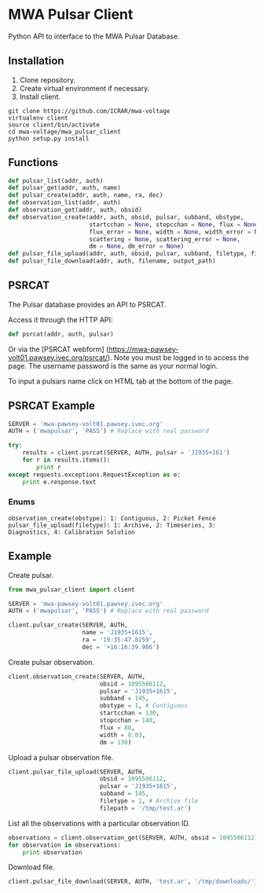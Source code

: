 # MWA Pulsar Client

Python API to interface to the MWA Pulsar Database. 

## Installation

1. Clone repository. 
2. Create virtual environment if necessary.
3. Install client.
```
git clone https://github.com/ICRAR/mwa-voltage
virtualenv client
source client/bin/activate
cd mwa-voltage/mwa_pulsar_client
python setup.py install
```
## Functions

```python
def pulsar_list(addr, auth)
def pulsar_get(addr, auth, name)
def pulsar_create(addr, auth, name, ra, dec)
def observation_list(addr, auth)
def observation_get(addr, auth, obsid)
def observation_create(addr, auth, obsid, pulsar, subband, obstype,
                       startcchan = None, stopcchan = None, flux = None,
                       flux_error = None, width = None, width_error = None,
                       scattering = None, scattering_error = None,
                       dm = None, dm_error = None)
def pulsar_file_upload(addr, auth, obsid, pulsar, subband, filetype, filepath)
def pulsar_file_download(addr, auth, filename, output_path)
```
## PSRCAT

The Pulsar database provides an API to PSRCAT.

Access it through the HTTP API:

```python
def psrcat(addr, auth, pulsar)
```

Or via the [PSRCAT webform] (https://mwa-pawsey-volt01.pawsey.ivec.org/psrcat/). Note you must be logged in to access the page. The username password is the same as your normal login. 

To input a pulsars name click on HTML tab at the bottom of the page. 

## PSRCAT Example 

```python
SERVER = 'mwa-pawsey-volt01.pawsey.ivec.org'
AUTH = ('mwapulsar', 'PASS') # Replace with real password

try:
    results = client.psrcat(SERVER, AUTH, pulsar = 'J1935+161')
    for r in results.items():
        print r
except requests.exceptions.RequestException as e:
    print e.response.text
```

### Enums
```
observation_create(obstype): 1: Contiguous, 2: Picket Fence
pulsar_file_upload(filetype): 1: Archive, 2: Timeseries, 3: Diagnostics, 4: Calibration Solution
```

## Example

Create pulsar. 

```python
from mwa_pulsar_client import client

SERVER = 'mwa-pawsey-volt01.pawsey.ivec.org'
AUTH = ('mwapulsar', 'PASS') # Replace with real password

client.pulsar_create(SERVER, AUTH, 
                     name = 'J1935+1615', 
                     ra = '19:35:47.8259', 
                     dec = '+16:16:39.986') 
```

Create pulsar observation. 

```python
client.observation_create(SERVER, AUTH, 
                          obsid = 1095506112, 
                          pulsar = 'J1935+1615',
                          subband = 145, 
                          obstype = 1, # Contiguous
                          startcchan = 130, 
                          stopcchan = 140, 
                          flux = 80,
                          width = 0.03,
                          dm = 130)
```

Upload a pulsar observation file. 

```python
client.pulsar_file_upload(SERVER, AUTH, 
                          obsid = 1095506112, 
                          pulsar = 'J1935+1615',
                          subband = 145,
                          filetype = 1, # Archive file
                          filepath = '/tmp/test.ar')
```

List all the observations with a particular observation ID.

```python
observations = client.observation_get(SERVER, AUTH, obsid = 1095506112)
for observation in observations:
    print observation
```

Download file.

```python
client.pulsar_file_download(SERVER, AUTH, 'test.ar', '/tmp/downloads/')
```
